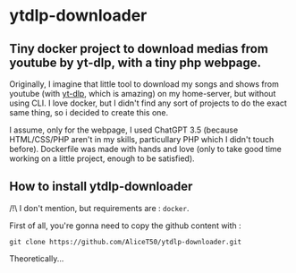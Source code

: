 # ytdlp-downloader

## Tiny docker project to download medias from youtube by yt-dlp, with a tiny php webpage.

Originally, I imagine that little tool to download my songs and shows from youtube (with [yt-dlp](https://github.com/yt-dlp/yt-dlp), which is amazing) on my home-server, but without using CLI. I love docker, but I didn't find any sort of projects to do the exact same thing, so i decided to create this one.

I assume, only for the webpage, I used ChatGPT 3.5 (because HTML/CSS/PHP aren't in my skills, particullary PHP which I didn't touch before). Dockerfile was made with hands and love (only to take good time working on a little project, enough to be satisfied).

## How to install ytdlp-downloader

/!\ I don't mention, but requirements are : `docker`.

First of all, you're gonna need to copy the github content with :

    git clone https://github.com/AliceT50/ytdlp-downloader.git

Theoretically...
